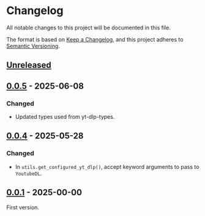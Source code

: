 <!-- markdownlint-configure-file {"MD024": { "siblings_only": true } } -->

# Changelog

All notable changes to this project will be documented in this file.

The format is based on [Keep a Changelog](https://keepachangelog.com/en/1.0.0/), and this project
adheres to [Semantic Versioning](https://semver.org/spec/v2.0.0.html).

## [Unreleased]

## [0.0.5] - 2025-06-08

### Changed

- Updated types used from yt-dlp-types.

## [0.0.4] - 2025-05-28

### Changed

- In `utils.get_configured_yt_dlp()`, accept keyword arguments to pass to `YoutubeDL`.

## [0.0.1] - 2025-00-00

First version.

[unreleased]: https://github.com/Tatsh/yt-dlp-utils/compare/v0.0.5...HEAD
[0.0.5]: https://github.com/Tatsh/yt-dlp-utils/compare/v0.0.4...v0.0.5
[0.0.4]: https://github.com/Tatsh/yt-dlp-utils/compare/v0.0.3...v0.0.4
[0.0.1]: https://github.com/Tatsh/yt-dlp-utils/releases/tag/v0.0.1
